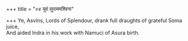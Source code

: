 +++
title = "०४ युवं सुराममश्विना"

+++
Ye, Asvins, Lords of Splendour, drank full draughts of grateful Soma juice,  
     And aided Indra in his work with Namuci of Asura birth.